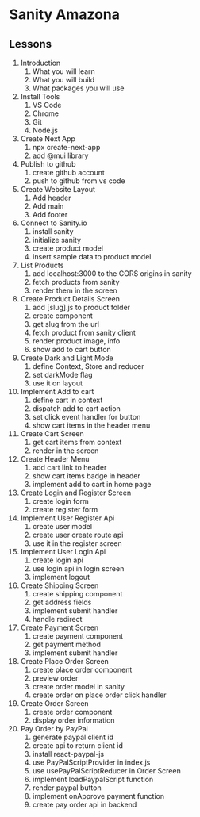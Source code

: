 # Sanity Amazona

## Lessons

1. Introduction
   1. What you will learn
   2. What you will build
   3. What packages you will use
2. Install Tools
   1. VS Code
   2. Chrome
   3. Git
   4. Node.js
3. Create Next App
   1. npx create-next-app
   2. add @mui library
4. Publish to github
   1. create github account
   2. push to github from vs code
5. Create Website Layout
   1. Add header
   2. Add main
   3. Add footer
6. Connect to Sanity.io
   1. install sanity
   2. initialize sanity
   3. create product model
   4. insert sample data to product model
7. List Products
   1. add localhost:3000 to the CORS origins in sanity
   2. fetch products from sanity
   3. render them in the screen
8. Create Product Details Screen
   1. add [slug].js to product folder
   2. create component
   3. get slug from the url
   4. fetch product from sanity client
   5. render product image, info
   6. show add to cart button
9. Create Dark and Light Mode
   1. define Context, Store and reducer
   2. set darkMode flag
   3. use it on layout
10. Implement Add to cart
    1. define cart in context
    2. dispatch add to cart action
    3. set click event handler for button
    4. show cart items in the header menu
11. Create Cart Screen
    1. get cart items from context
    2. render in the screen
12. Create Header Menu
    1. add cart link to header
    2. show cart items badge in header
    3. implement add to cart in home page
13. Create Login and Register Screen
    1. create login form
    2. create register form
14. Implement User Register Api
    1. create user model
    2. create user create route api
    3. use it in the register screen
15. Implement User Login Api
    1. create login api
    2. use login api in login screen
    3. implement logout
16. Create Shipping Screen
    1. create shipping component
    2. get address fields
    3. implement submit handler
    4. handle redirect
17. Create Payment Screen
    1. create payment component
    2. get payment method
    3. implement submit handler
18. Create Place Order Screen
    1. create place order component
    2. preview order
    3. create order model in sanity
    4. create order on place order click handler
19. Create Order Screen
    1. create order component
    2. display order information
20. Pay Order by PayPal
    1. generate paypal client id
    2. create api to return client id
    3. install react-paypal-js
    4. use PayPalScriptProvider in index.js
    5. use usePayPalScriptReducer in Order Screen
    6. implement loadPaypalScript function
    7. render paypal button
    8. implement onApprove payment function
    9. create pay order api in backend
